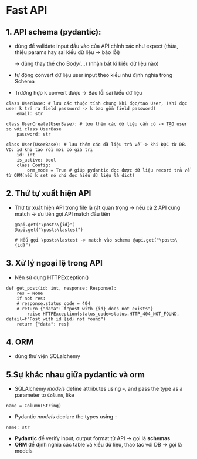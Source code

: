 # Fast API

## 1. API schema (pydantic):

- dùng để validate input đầu vào của API chính xác như expect (thừa, thiếu params hay sai kiểu dữ liệu -> báo lỗi)

  -> dùng thay thế cho Body(...) (nhận bất kì kiểu dữ liệu nào)
- tự động convert dữ liệu user input theo kiểu như định nghĩa trong Schema
- Trường hợp k convert được -> Báo lỗi sai kiểu dữ liệu

```
class UserBase: # lưu các thuộc tính chung khi đọc/tạo User, (Khi đọc user k trả ra field password -> k bao gồm field password)
	email: str

class UserCreate(UserBase): # lưu thêm các dữ liệu cần có -> TẠO user so với class UserBase
	password: str

class User(UserBase): # lưu thêm các dữ liệu trả về -> khi ĐỌC từ DB. VD: id khi tạo rồi mới có giá trị 
	id: int
	is_active: bool
	class Config:
		orm_mode = True # giúp pydantic đọc được dữ liệu record trả về từ ORM(nếu k set nó chỉ đọc hiểu dữ liệu là dict)
```

## 2. Thứ tự xuất hiện API

- Thứ tự xuất hiện API trong file là rất quan trọng -> nếu cả 2 API cùng match -> ưu tiên gọi API match đầu tiên
  ```
  @api.get("\posts\{id}")
  @api.get("\posts\lastest")

  # Nếu gọi \posts\lastest -> match vào schema @api.get("\posts\{id}")
  ```

## 3. Xử lý ngoại lệ trong API

- Nên sử dụng HTTPException()

```@app.get(
def get_post(id: int, response: Response):
    res = None
    if not res:
	# response.status_code = 404
	# return {"data": f"post with {id} does not exists"}
        raise HTTPException(status_code=status.HTTP_404_NOT_FOUND, detail=f"Post with id {id} not found")
    return {"data": res}
```

## 4. ORM

* dùng thư viện SQLalchemy

## 5.Sự khác nhau giữa pydantic và orm

* SQLAlchemy *models* define attributes using `=`, and pass the type as a parameter to `Column`, like

`name = Column(String)`

* Pydantic *models* declare the types using `:`

```
name: str

```

- **Pydantic** để verify input, output format từ API -> gọi là **schemas**
- **ORM** để định nghĩa các table và kiểu dữ liệu, thao tác với DB -> gọi là models
